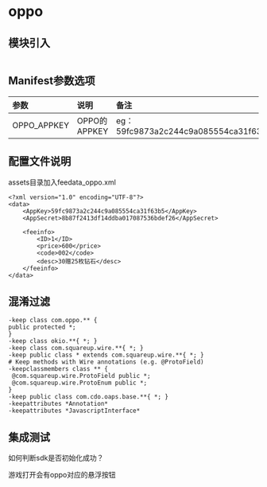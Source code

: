# oppo

## 模块引入

```text
```

## Manifest参数选项

| 参数 | 说明 | 备注 |
| :--- | :--- | :--- |
| OPPO_APPKEY | OPPO的APPKEY | eg：59fc9873a2c244c9a085554ca31f63b5 |


## 配置文件说明

assets目录加入feedata_oppo.xml
```text
<?xml version="1.0" encoding="UTF-8"?>
<data>
    <AppKey>59fc9873a2c244c9a085554ca31f63b5</AppKey>
    <AppSecret>8b87f2413df14ddba017087536bdef26</AppSecret>

    <feeinfo>
        <ID>1</ID>
        <price>600</price>
        <code>002</code>
        <desc>30赠25枚钻石</desc>
    </feeinfo>
</data>
```

## 混淆过滤

```text
-keep class com.oppo.** {
public protected *;
}
-keep class okio.**{ *; }
-keep class com.squareup.wire.**{ *; }
-keep public class * extends com.squareup.wire.**{ *; }
# Keep methods with Wire annotations (e.g. @ProtoField)
-keepclassmembers class ** {
 @com.squareup.wire.ProtoField public *;
 @com.squareup.wire.ProtoEnum public *;
}
-keep public class com.cdo.oaps.base.**{ *; }
-keepattributes *Annotation*
-keepattributes *JavascriptInterface*

```

## 集成测试

如何判断sdk是否初始化成功？

游戏打开会有oppo对应的悬浮按钮





